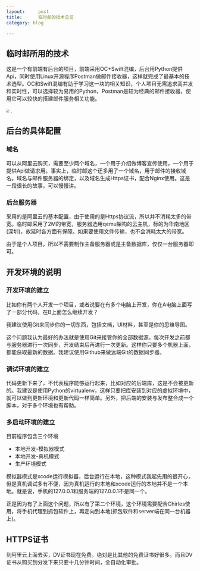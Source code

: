 ```yaml
---
layout:     post
title:      临时邮的技术总览
category: blog

---
```


## 临时邮所用的技术

这是一个有前端有后台的项目，前端采用OC+Swift混编，后台用Python提供Api，同时使用Linux开源程序Postman做邮件接收器，这样就完成了最基本的技术选型。OC和Swift混编有助于学习这一块的相关知识，个人项目无需追求高并发和实时性，可以选择较为易用的Python，Postman是较为经典的邮件接收器，使用它可以较快的搭建邮件服务相关功能。

<img src="https://github.com/xiaobaiso/xiaobaiso.github.io/raw/master/image/临时邮/临时邮总体架构.png" style="zoom:50%" />
.


## 后台的具体配置

### 域名

可以从阿里云购买，需要至少两个域名，一个用于介绍做博客宣传使用，一个用于提供Api做请求用。事实上，临时邮这个还多用了一个域名，用于邮件的接收域名。域名与邮件服务器的绑定，以及域名生成Https证书，配合Nginx使用。这是一段很长的故事，可以慢慢讲。

### 后台服务器
采用的是阿里云的基本配置，由于使用的是Https协议流，所以并不消耗太多的带宽。临时邮采用了2M的带宽，服务器选用qemu架构的云主机，标的为华南地区(深圳)，故延时各方面有保障。如果要使用文件传输，也不会消耗太大的带宽。

由于是个人项目，所以不需要制作主备服务器或是主备数据库，仅仅一台服务器即可。




## 开发环境的说明

### 开发环境的建立

比如你有两个人开发一个项目，或者说要在有多个电脑上开发，你在A电脑上面写了一部分代码，在B上面怎么继续开发？

我建议使用Git来同步你的一切东西，包括文档，UI材料，甚至是你的思维导图。

这个问题我认为最好的办法就是使用Git来接管你的全部数据源，每次开发之前都与服务器进行一次同步，开发结束后再进行一次更新。这样你只要多个机器上面，都能获取最新的数据。我建议使用Github来做远端Git的数据同步器。

### 调试环境的建立

代码更新下来了，不代表程序能够运行起来，比如对应的后端库，这是不会被更新的。我建议是使用Python的virtualenv，这样只要把库安装到对应的虚拟环境中，就可以做到更新环境和更新代码一样简单。另外，把后端的安装与发布整合成一个脚本，对于多个环境也有帮助。

### 多启动环境的建立

目前程序包含三个环境

 - 本地开发-模拟器模式 
 - 本地开发-真机模式
 - 生产环境模式
 
模拟器模式是xcode运行模拟器，后台运行在本地，这种模式我起先用的很开心，但是真机调试多有不便，因为真机运行的本地和xcode运行的本地并不是一个本地。就是说，手机的127.0.0.1和服务端的127.0.0.1不是同一个。

正是因为有了上面这个问题，所以有了第二个环境，这个环境需要配合Chirles使用，将手机代理到抓包软件上，再定向到本地(抓包软件和server端在同一台机器上)。

## HTTPS证书
到阿里云上面去买，DV证书现在免费。绝对是比其他的免费证书好很多。而且DV证书从购买到分发下来只要十几分钟时间，全自动化审批。










